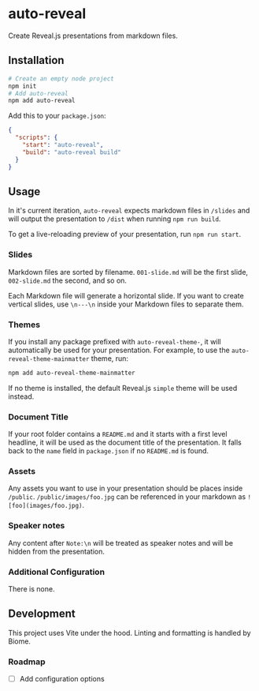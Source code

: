 # auto-reveal

Create Reveal.js presentations from markdown files.

## Installation

```bash
# Create an empty node project
npm init
# Add auto-reveal
npm add auto-reveal
```

Add this to your `package.json`:

```json
{
  "scripts": {
    "start": "auto-reveal",
    "build": "auto-reveal build"
  }
}
```

## Usage

In it's current iteration, `auto-reveal` expects markdown files in `/slides` and
will output the presentation to `/dist` when running `npm run build`.

To get a live-reloading preview of your presentation, run `npm run start`.

### Slides

Markdown files are sorted by filename. `001-slide.md` will be the first slide,
`002-slide.md` the second, and so on.

Each Markdown file will generate a horizontal slide. If you want to create
vertical slides, use `\n---\n` inside your Markdown files to separate them.

### Themes

If you install any package prefixed with `auto-reveal-theme-`, it will
automatically be used for your presentation. For example, to use the
`auto-reveal-theme-mainmatter` theme, run:

```bash
npm add auto-reveal-theme-mainmatter
```

If no theme is installed, the default Reveal.js `simple` theme will be used
instead.

### Document Title

If your root folder contains a `README.md` and it starts with a first level
headline, it will be used as the document title of the presentation. It falls
back to the `name` field in `package.json` if no `README.md` is found.

### Assets

Any assets you want to use in your presentation should be places inside
`/public`. `/public/images/foo.jpg` can be referenced in your markdown as
`![foo](images/foo.jpg)`.

### Speaker notes

Any content after `Note:\n` will be treated as speaker notes and will be hidden
from the presentation.

### Additional Configuration

There is none.

## Development

This project uses Vite under the hood. Linting and formatting is handled by
Biome.

### Roadmap

- [ ] Add configuration options
